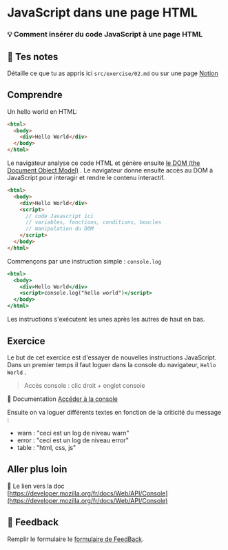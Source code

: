 # JavaScript dans une page HTML

### 💡 Comment insérer du code JavaScript à une page HTML

## 📝 Tes notes

Détaille ce que tu as appris ici `src/exercise/02.md`
ou sur une page [Notion](https://go.mikecodeur.com/course-notes-template)

## Comprendre

Un hello world en HTML:

```html
<html>
  <body>
    <div>Hello World</div>
  </body>
</html>
```

Le navigateur analyse ce code HTML et génère ensuite
[le DOM (the Document Object Model)](https://developer.mozilla.org/en-US/docs/Web/API/Document_Object_Model/Introduction)
. Le navigateur donne ensuite accès au DOM à JavaScript pour interagir et rendre
le contenu interactif.

```html
<html>
  <body>
    <div>Hello World</div>
    <script>
      // code Javascript ici
      // variables, fonctions, conditions, boucles
      // manipulation du DOM
    </script>
  </body>
</html>
```

Commençons par une instruction simple : `console.log`

```jsx
<html>
  <body>
    <div>Hello World</div>
    <script>console.log("hello world")</script>
  </body>
</html>
```

Les instructions s'exécutent les unes après les autres de haut en bas.

## Exercice

Le but de cet exercice est d'essayer de nouvelles instructions JavaScript. Dans
un premier temps il faut loguer dans la console du navigateur, `Hello World` .

> Accès console : clic droit + onglet console

📑 Documentation
[Accéder à la console](https://qastack.fr/webmasters/8525/how-do-i-open-the-javascript-console-in-different-browsers)

Ensuite on va loguer différents textes en fonction de la criticité du message :

- warn : "ceci est un log de niveau warn"
- error : "ceci est un log de niveau error"
- table : "html, css, js"

## Aller plus loin

📑 Le lien vers la doc
[https://developer.mozilla.org/fr/docs/Web/API/Console](https://developer.mozilla.org/fr/docs/Web/API/Console)

## 🐜 Feedback

Remplir le formulaire le
[formulaire de FeedBack](https://go.mikecodeur.com/cours-react-avis?entry.1430994900=React%20Prérequis%20débutants&entry.533578441=2%20JavaScript%20dans%20une%20page%20HTML).
